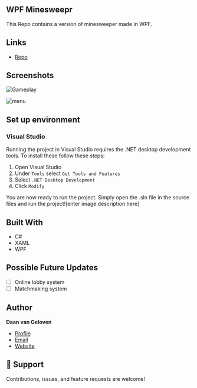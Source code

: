 ## WPF Minesweepr
This Repo contains a version of minesweeper made in WPF.
## Links

- [Repo](https://git.fhict.nl/I482888/WPFMineSweeper> "<WPF Minesweeper>")

## Screenshots

![Gameplay](https://imgur.com/lSzrivI)

![menu](https://i.imgur.com/DWRMohS.png)



## Set up environment
### Visual Studio
Running the project in Visual Studio requires the .NET desktop development tools.
To install these follow these steps:

 1. Open Visual Studio
 2. Under `Tools` select `Get Tools and Features`
 3. Select `.NET Desktop Development`
 4. Click `Modify`

You are now ready to run the project.
Simply open the .sln file in the source files and run the project![enter image description here]
## Built With

- C#
- XAML
- WPF

## Possible Future Updates

- [ ] Online lobby system
- [ ] Matchmaking system

## Author

**Daan van Geloven**

- [Profile](https://github.com/daanvangeloven "Daan van Geloven")
- [Email](mailto:daan@digidaan-it.nl "Mail") 
- [Website](Digidaan.io "Welcome")

## 🤝 Support

Contributions, issues, and feature requests are welcome!
